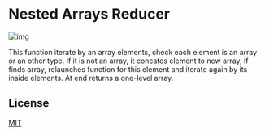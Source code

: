 # Nested Arrays Reducer

![img](https://img.shields.io/badge/TypeScript-007ACC?style=for-the-badge&logo=typescript&logoColor=white)

This function iterate by an array elements, check each element is an array or an other type. If it is not an array, it concates element to new array, if finds array, relaunches function for this element and iterate again by its inside elements. At end returns a one-level array.

## License

[MIT](https://choosealicense.com/licenses/mit/)
